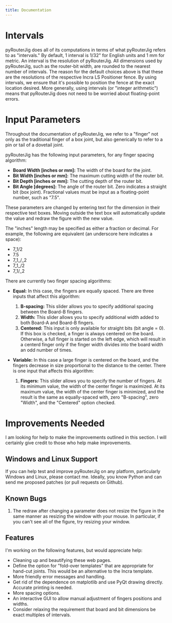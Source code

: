 ```yaml
---
title: Documentation
---
```


Intervals
=========

pyRouterJig does all of its computations in terms of what pyRouterJig refers
to as \"intervals.\"  By default, 1 interval is 1/32\" for English units and 1
mm for metric.  An interval is the resolution of pyRouterJig.  All dimensions
used by pyRouterJig, such as the router-bit width, are rounded to the nearest
number of intervals.  The reason for the default choices above is that these
are the resolutions of the respective Incra LS Positioner fence.  By using
intervals, we ensure that it\'s possible to position the fence at the exact
location desired.  More generally, using intervals (or \"integer arithmetic\")
means that pyRouterJig does not need to be worried about floating-point
errors.

Input Parameters
================

Throughout the documentation of pyRouterJig, we refer to a \"finger\" not
only as the traditional finger of a box joint, but also generically to refer to a
pin or tail of a dovetail joint.

pyRouterJig has the following input parameters, for any finger spacing
algorithm:

* <b>Board Width [inches or mm]:</b> The width of the board for the joint.
* <b>Bit Width [inches or mm]:</b>  The maximum cutting width of the router bit.
* <b>Bit Depth [inches or mm]:</b> The cutting depth of the router bit.
* <b>Bit Angle [degrees]:</b> The angle of the router bit.  Zero indicates
  a straight bit (box joint).  Fractional values must be input as a
  floating-point number, such as \"7.5\".

These parameters are changed by entering text for the dimension in their
respective text boxes.  Moving outside the text box will automatically update
the value and redraw the figure with the new value.

The \"inches\" length may be specified as either a fraction or decimal.  For example,
the following are equivalent (an underscore here indicates a space):

* 7_1/2
* 7.5
* 7_1_/_2
* 7_1_/2
* 7_1/_2

There are currently two finger spacing algorithms:

* <b>Equal:</b> In this case, the fingers are equally spaced.
  There are three inputs that affect this algorithm:

  1. <b>B-spacing:</b> This slider allows you to specify additional spacing between
    the Board-B fingers.
  2. <b>Width:</b> This slider allows you to specify additional width added
    to both Board-A and Board-B fingers.
  3. <b>Centered:</b> This input is only available for straight bits (bit
    angle = 0).  If this box is checked, a finger is always centered on
    the board.  Otherwise, a full finger is started on the left edge, which
    will result in a centerd finger only if the finger width divides into the
    board width an odd number of times.

* <b>Variable:</b> In this case a large finger is centered on the board,
  and the fingers decrease in size proportional to the distance to the center.
  There is one input that affects this algorithm:

  1. <b>Fingers:</b> This slider allows you to specify the number of
    fingers.  At its minimum value, the width of the center finger is maximized. At
    its maximum value, the width of the center finger is minimized, and the result is
    the same as equally-spaced with, zero \"B-spacing\", zero \"Width\", and
    the \"Centered\" option checked.


Improvements Needed
===================

I am looking for help to make the improvements outlined in this section.  I
will certainly give credit to those who help make improvements.

Windows and Linux Support
-------------------------

If you can help test and improve pyRouterJig on any platform, particularly
Windows and Linux, please contact me.  Ideally, you know Python and can send
me proposed patches (or pull requests on Github).

Known Bugs
----------

1. The redraw after changing a parameter does not resize the figure in the
same manner as resizing the window with your mouse.  In particular, if you
can\'t see all of the figure, try resizing your window.

Features
--------

I\'m working on the following features, but would appreciate help:

* Cleaning up and beautifying these web pages.
* Define the option for \"fold-over templates\" that are appropriate for
  hand-cut joints.  This would be an alternative to the Incra template.
* More friendly error messages and handling.
* Get rid of the dependence on matplotlib and use PyQt drawing
  directly.  Accurate printing is needed.
* More spacing options.
* An interactive GUI to allow manual adjustment of fingers positions and
  widths.
* Consider relaxing the requirement that board and bit dimensions be exact multiples
of intervals.


